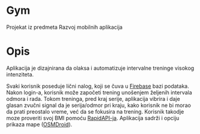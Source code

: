<h1>
Gym
  </h1>
  Projekat iz predmeta Razvoj mobilnih aplikacija

<h1>Opis</h2>
Aplikacija je dizajnirana da olaksa i automatizuje intervalne treninge visokog intenziteta.

Svaki korisnik poseduje lični nalog, koji se čuva u <a href="https://firebase.google.com/">Firebase</a> bazi podataka. Nakon login-a, korisnik može započeti trening unošenjem željenih intervala odmora i rada. 
Tokom treninga, pred kraj serije, aplikacija vibrira i daje glasan zvučni signal da je serija/odmor pri kraju, kako korisnik ne bi morao da prati preostalo vreme, već da se fokusira na trening.
Korisnik takodje moze proveriti svoj BMI pomoću <a href="https://rapidapi.com/principalapis/api/body-mass-index-bmi-calculator">RapidAPI-ja</a>. Aplikacija sadrži i opciju prikaza mape (<a href="https://github.com/osmdroid/osmdroid">OSMDroid</a>). 
